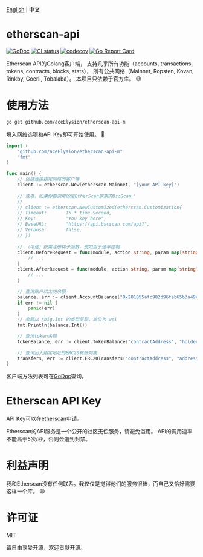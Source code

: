 [English](https://github.com/aceElysion/etherscan-api-m/blob/master/README.md) | **中文**

# etherscan-api

[![GoDoc](https://godoc.org/github.com/aceElysion/etherscan-api-m?status.svg)](https://godoc.org/github.com/aceElysion/etherscan-api-m)
[![CI status](https://github.com/aceElysion/etherscan-api-m/actions/workflows/ci.yaml/badge.svg)](https://github.com/aceElysion/etherscan-api-m/actions)
[![codecov](https://codecov.io/gh/nanmu42/etherscan-api/branch/master/graph/badge.svg)](https://codecov.io/gh/nanmu42/etherscan-api)
[![Go Report Card](https://goreportcard.com/badge/github.com/aceElysion/etherscan-api-m)](https://goreportcard.com/report/github.com/aceElysion/etherscan-api-m)

Etherscan API的Golang客户端，
支持几乎所有功能（accounts, transactions, tokens, contracts, blocks, stats），
所有公共网络（Mainnet, Ropsten, Kovan, Rinkby, Goerli, Tobalaba）。
本项目只依赖于官方库。 :wink:

# 使用方法

```bash
go get github.com/aceElysion/etherscan-api-m
```

填入网络选项和API Key即可开始使用。 :rocket:

```go
import (
	"github.com/aceElysion/etherscan-api-m"
	"fmt"
)

func main() {
	// 创建连接指定网络的客户端
	client := etherscan.New(etherscan.Mainnet, "[your API key]")
	
	// 或者，如果你要调用的是EtherScan家族的BscScan：
	//
	// client := etherscan.NewCustomized(etherscan.Customization{
	// Timeout:       15 * time.Second,
	// Key:           "You key here",
	// BaseURL:       "https://api.bscscan.com/api?",
	// Verbose:       false,
	// })	
	
	// （可选）按需注册钩子函数，例如用于速率控制
	client.BeforeRequest = func(module, action string, param map[string]interface{}) error {
		// ...
	}
	client.AfterRequest = func(module, action string, param map[string]interface{}, outcome interface{}, requestErr error) {
		// ...
	}

	// 查询账户以太坊余额
	balance, err := client.AccountBalance("0x281055afc982d96fab65b3a49cac8b878184cb16")
	if err != nil {
		panic(err)
	}
	// 余额以 *big.Int 的类型呈现，单位为 wei
	fmt.Println(balance.Int())

	// 查询token余额
	tokenBalance, err := client.TokenBalance("contractAddress", "holderAddress")

	// 查询出入指定地址的ERC20转账列表
	transfers, err := client.ERC20Transfers("contractAddress", "address", startBlock, endBlock, page, offset)
}
```

客户端方法列表可在[GoDoc](https://godoc.org/github.com/aceElysion/etherscan-api-m)查询。

# Etherscan API Key

API Key可以在[etherscan](https://etherscan.io/apis)申请。

Etherscan的API服务是一个公开的社区无偿服务，请避免滥用。
API的调用速率不能高于5次/秒，否则会遭到封禁。

# 利益声明

我和Etherscan没有任何联系。我仅仅是觉得他们的服务很棒，而自己又恰好需要这样一个库。 :smile:

# 许可证

MIT

请自由享受开源，欢迎贡献开源。